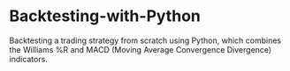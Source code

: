 # Backtesting-with-Python
Backtesting a trading strategy from scratch using Python, which combines the Williams %R and MACD (Moving Average Convergence Divergence) indicators.
